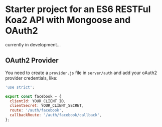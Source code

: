 # Starter project for an ES6 RESTFul Koa2 API with Mongoose and OAuth2

currently in development...

## OAuth2 Provider

You need to create a `provider.js` file in `server/auth` and add your oAuth2 provider credentials, like:

```js
'use strict';

export const facebook = {
  clientId: YOUR_CLIENT_ID,
  clientSecret: YOUR_CLIENT_SECRET,
  route: '/auth/facebook',
  callbackRoute: '/auth/facebook/callback',
};
```
